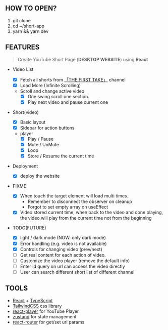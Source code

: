 ## HOW TO OPEN?

1. git clone
2. cd ~/short-app
3. yarn && yarn dev

## FEATURES

> Create YouTube Short Page (**DESKTOP WEBSITE**) using **React**

- Video List
  - [x] Fetch all shorts from [「THE FIRST TAKE」](https://www.youtube.com/@The_FirstTake) channel
  - [x] Load More (Infinite Scrolling)
  - Scroll and change active video
    - [x] One swing scroll one section.
    - [x] Play next video and pause current one
- Short(video)

  - [x] Basic layout
  - [x] Sidebar for action buttons
  - player
    - [x] Play / Pause
    - [x] Mute / UnMute
    - [x] Loop
    - [x] Store / Resume the current time

- Deployment

  - [x] deploy the website

- FIXME

  - [x] When touch the target element will load multi times.
    - Remember to disconnect the observer on cleanup
    - Forgot to set empty array on useEffect
  - [x] Video stored current time, when back to the video and done playing, the video will play from the current time not from the beginning

- TODO(FUTURE)
  - [x] light / dark mode (NOW: only dark mode)
  - [x] Error handling (e.g. video is not available)
  - [x] Controls for changing video (prev/next)
  - [ ] Get real content for each action of video.
  - [ ] Customize the video player (remove the default info)
  - [ ] Enter id query on url can access the video directly
  - [ ] User can search different short list of different channel

## TOOLS

- [React](https://github.com/facebook/react) + [TypeScript](https://github.com/microsoft/TypeScript)
- [TailwindCSS](https://github.com/tailwindlabs/tailwindcss) css library
- [react-player](https://github.com/CookPete/react-player) for YouTube Player
- [zustand](https://github.com/pmndrs/zustand) for state management
- [react-router](https://github.com/remix-run/react-router) for get/set url params
